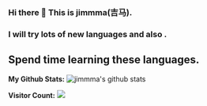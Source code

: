 ### Hi there 👋 This is jimmma(吉马).<br>
### I will try lots of new languages and also .<br>
## Spend time learning these languages.<br>

**My Github Stats:** 
![jimmma's github stats](https://github-readme-stats.vercel.app/api?username=XxjimmmaxX&show_icons=true&theme=dracula&hide=stars,issues)

**Visitor Count:** 
<img src="https://profile-counter.glitch.me/XxjimmmaxX/count.svg" />
